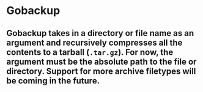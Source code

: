 # Gobackup

## Gobackup takes in a directory or file name as an argument and recursively compresses all the contents to a tarball (`.tar.gz`). For now, the argument must be the absolute path to the file or directory. Support for more archive filetypes will be coming in the future.